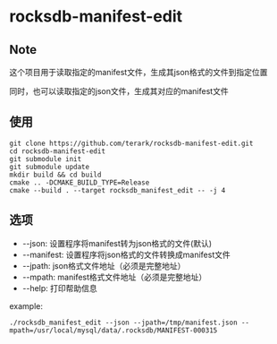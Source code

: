 # rocksdb-manifest-edit

## Note

这个项目用于读取指定的manifest文件，生成其json格式的文件到指定位置

同时，也可以读取指定的json文件，生成其对应的manifest文件

## 使用

```shell
git clone https://github.com/terark/rocksdb-manifest-edit.git
cd rocksdb-manifest-edit
git submodule init
git submodule update
mkdir build && cd build
cmake .. -DCMAKE_BUILD_TYPE=Release
cmake --build . --target rocksdb_manifest_edit -- -j 4
```

## 选项

- --json: 设置程序将manifest转为json格式的文件(默认)
- --manifest: 设置程序将json格式的文件转换成manifest文件
- --jpath: json格式文件地址（必须是完整地址）
- --mpath: manifest格式文件地址（必须是完整地址）
- --help: 打印帮助信息

example:

```shell
./rocksdb_manifest_edit --json --jpath=/tmp/manifest.json --mpath=/usr/local/mysql/data/.rocksdb/MANIFEST-000315
```

